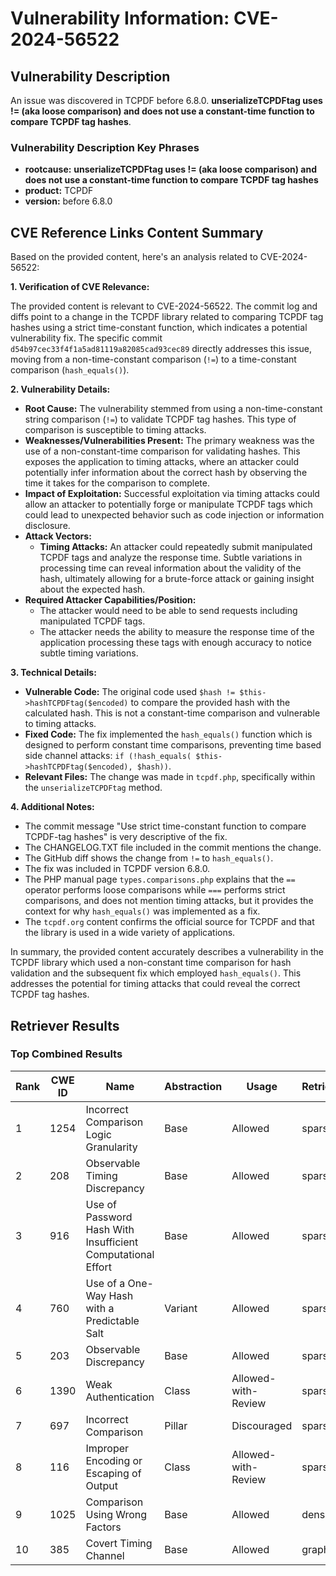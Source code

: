 # Vulnerability Information: CVE-2024-56522

## Vulnerability Description
An issue was discovered in TCPDF before 6.8.0. **unserializeTCPDFtag uses != (aka loose comparison) and does not use a constant-time function to compare TCPDF tag hashes**.

### Vulnerability Description Key Phrases
- **rootcause:** **unserializeTCPDFtag uses != (aka loose comparison) and does not use a constant-time function to compare TCPDF tag hashes**
- **product:** TCPDF
- **version:** before 6.8.0

## CVE Reference Links Content Summary
Based on the provided content, here's an analysis related to CVE-2024-56522:

**1. Verification of CVE Relevance:**

The provided content is relevant to CVE-2024-56522. The commit log and diffs point to a change in the TCPDF library related to comparing TCPDF tag hashes using a strict time-constant function, which indicates a potential vulnerability fix. The specific commit `d54b97cec33f4f1a5ad81119a82085cad93cec89` directly addresses this issue, moving from a non-time-constant comparison (`!=`) to a time-constant comparison (`hash_equals()`).

**2. Vulnerability Details:**

*   **Root Cause:** The vulnerability stemmed from using a non-time-constant string comparison (`!=`) to validate TCPDF tag hashes. This type of comparison is susceptible to timing attacks.
*   **Weaknesses/Vulnerabilities Present:** The primary weakness was the use of a non-constant-time comparison for validating hashes. This exposes the application to timing attacks, where an attacker could potentially infer information about the correct hash by observing the time it takes for the comparison to complete.
*   **Impact of Exploitation:** Successful exploitation via timing attacks could allow an attacker to potentially forge or manipulate TCPDF tags which could lead to unexpected behavior such as code injection or information disclosure.
*   **Attack Vectors:**
    *   **Timing Attacks:** An attacker could repeatedly submit manipulated TCPDF tags and analyze the response time. Subtle variations in processing time can reveal information about the validity of the hash, ultimately allowing for a brute-force attack or gaining insight about the expected hash.
*   **Required Attacker Capabilities/Position:**
    *   The attacker would need to be able to send requests including manipulated TCPDF tags.
    *   The attacker needs the ability to measure the response time of the application processing these tags with enough accuracy to notice subtle timing variations.

**3. Technical Details:**

*   **Vulnerable Code:** The original code used `$hash != $this->hashTCPDFtag($encoded)` to compare the provided hash with the calculated hash. This is not a constant-time comparison and vulnerable to timing attacks.
*   **Fixed Code:** The fix implemented the `hash_equals()` function which is designed to perform constant time comparisons, preventing time based side channel attacks: `if (!hash_equals( $this->hashTCPDFtag($encoded), $hash))`.
*   **Relevant Files:** The change was made in `tcpdf.php`, specifically within the `unserializeTCPDFtag` method.

**4. Additional Notes:**

*   The commit message "Use strict time-constant function to compare TCPDF-tag hashes" is very descriptive of the fix.
*   The CHANGELOG.TXT file included in the commit mentions the change.
*   The GitHub diff shows the change from `!=` to `hash_equals()`.
*   The fix was included in TCPDF version 6.8.0.
*   The PHP manual page `types.comparisons.php` explains that the `==` operator performs loose comparisons while `===` performs strict comparisons, and does not mention timing attacks, but it provides the context for why `hash_equals()` was implemented as a fix.
*   The `tcpdf.org` content confirms the official source for TCPDF and that the library is used in a wide variety of applications.

In summary, the provided content accurately describes a vulnerability in the TCPDF library which used a non-constant time comparison for hash validation and the subsequent fix which employed `hash_equals()`. This addresses the potential for timing attacks that could reveal the correct TCPDF tag hashes.

## Retriever Results

### Top Combined Results

| Rank | CWE ID | Name | Abstraction | Usage  | Retrievers | Individual Scores |
|------|--------|------|-------------|-------|------------|-------------------|
| 1 | 1254 | Incorrect Comparison Logic Granularity | Base | Allowed | sparse | 0.240 |
| 2 | 208 | Observable Timing Discrepancy | Base | Allowed | sparse | 0.230 |
| 3 | 916 | Use of Password Hash With Insufficient Computational Effort | Base | Allowed | sparse | 0.226 |
| 4 | 760 | Use of a One-Way Hash with a Predictable Salt | Variant | Allowed | sparse | 0.196 |
| 5 | 203 | Observable Discrepancy | Base | Allowed | sparse | 0.194 |
| 6 | 1390 | Weak Authentication | Class | Allowed-with-Review | sparse | 0.190 |
| 7 | 697 | Incorrect Comparison | Pillar | Discouraged | sparse | 0.187 |
| 8 | 116 | Improper Encoding or Escaping of Output | Class | Allowed-with-Review | sparse | 0.175 |
| 9 | 1025 | Comparison Using Wrong Factors | Base | Allowed | dense | 0.445 |
| 10 | 385 | Covert Timing Channel | Base | Allowed | graph | 0.002 |


